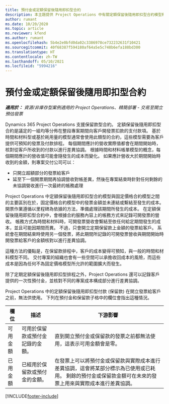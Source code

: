 ```yaml
---
title: 預付金或定額保留後隨用即扣型合約
description: 本主題提供 Project Operations 中有關定額保留後隨用即扣型合約模型和預付金的資訊。
author: rumant
ms.date: 10/20/2020
ms.topic: article
ms.reviewer: kfend
ms.author: rumant
ms.openlocfilehash: 5b4e2e0bfd0da02c3386978ce732232631f10421
ms.sourcegitcommit: 40f68387f594180af64a5e5c748b6efa188bd300
ms.translationtype: HT
ms.contentlocale: zh-TW
ms.lasthandoff: 05/10/2021
ms.locfileid: "5994216"
---
```

# <a name="advances-and-retainer-based-contracts"></a>預付金或定額保留後隨用即扣型合約


_**適用於：** 資源/非庫存型案例適用的 Project Operations、精簡部署 - 交易至開立預估發票_

Dynamics 365 Project Operations 支援保留款型合約。 定額保留後隨用即扣型合約是議定的一組均等分佈在整段專案期間向客戶開發票扣款的支付款項。 基於時間和材料型或基於耗用量的模型通常會使用此類型的合約，這些模型需要為客戶提供可預知的發票及付款排程。 每個期間應計的營收實際值都會在期間開始時，核對從客戶所收到的付款以進行差異協調。 根據時間和材料帳單模型的概念，每個期間應計的營收值可能會隨發生的成本而變化。 如果應計營收大於期間開始時收到的金額，則專案交付公司可以：

- 只開立超額部分的發票給客戶 
- 延至下一個開票期間再協調營收對帳差異，然後在專案結束時針對任何剩餘的未協調營收進行一次最終的帳務處理

Project Operations 中定額保留後隨用即扣型合約模型與固定價格合約模型之間的主要區別在於，固定價格合約模型中的發票金額並未連結或繫結至發生的成本。 開票作業遵循以里程碑為依據的方法，準備處理該期間所發生的成本。 在定額保留後隨用即扣型合約中，會根據合約服務內容上的帳務方式來記錄可開發票的營收。 帳務方式為時間和材料時，可開發票營收會繫結至依任何給定期間發生的成本，並且可能因期間而異。 不過，只會開立定期保留款上金額的發票給客戶。 系統會在期間結束時使用另一個發票，將此期間所記錄的可開發票營收與期間開始時開發票給客戶的金額核對以進行差異協調。

這種方法的優點是，在保留款排程中，客戶的成本變得可預知，與一般的時間和材料模型不同。 交付專案的組織也會有一些空間可以承擔收回成本的風險，而這些成本是因為任何不為固定價格模型所允許的範圍擴大而發生。

除了定期定額保留後隨用即扣型排程之外，Project Operations 還可以記錄客戶提供的一次性預付金，並核對不同的專案成本構成部分進行差異協調。

Project Operations 中的定額保留後隨用即扣型付款 (保留款) 在開立發票給客戶之前，無法供使用。 下列在預付金和保留款子格中的欄位會指出這種情況。

| 欄位 | 描述 | 下游影響 |
| --- | --- | --- |
| 可用金額 | 可用於保留款或預付金記錄的金額。 | 直到開立預付金或保留款的發票之前都無法使用，這表示可用金額會是零。 |
| 已用金額 | 已經用於保留款或預付金的金額。 | 在發票上可以將預付金或保留款與實際成本進行差異協調，這會將某部分標示為已使用或已耗用。 剩餘的預付金或保留款金額可在未來的發票上用來與實際成本進行差異協調。 |


[!INCLUDE[footer-include](../../includes/footer-banner.md)]